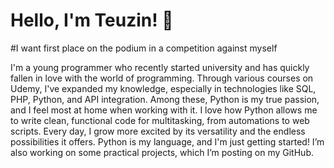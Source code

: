 # Hello, I'm Teuzin! 👋

#I want first place on the podium in a competition against myself



I'm a young programmer who recently started university and has quickly fallen in love with the world of programming. Through various courses on Udemy, I've expanded my knowledge, especially in technologies like SQL, PHP, Python, and API integration. Among these, Python is my true passion, and I feel most at home when working with it. I love how Python allows me to write clean, functional code for multitasking, from automations to web scripts. Every day, I grow more excited by its versatility and the endless possibilities it offers. Python is my language, and I'm just getting started! I’m also working on some practical projects, which I’m posting on my GitHub.
